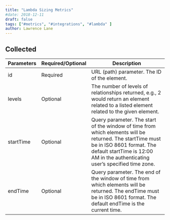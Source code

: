 ```yaml
---
title: "Lambda Sizing Metrics"
#date: 2018-12-11
draft: false
tags: ["#metrics", "#integrations", "#lambda" ]
author: Lawrence Lane
---
```


## Collected

| Parameters | Required/Optional | Description |
|------------|-------------------|----------------------------------------------------------------------------------------------------------------------------------------------------------------------------------------------------------------------|
| id | Required | URL (path) parameter. The ID of the element. |
| levels | Optional | The number of levels of relationships returned, e.g., 2 would return an element related to a listed element related to the given element. |
| startTime | Optional | Query parameter. The start of the window of time from which elements will be returned. The startTime must be in ISO 8601 format. The default startTime is 12:00 AM in the authenticating user’s specified time zone. |
| endTime | Optional | Query parameter. The end of the window of time from which elements will be returned. The endTime must be in ISO 8601 format. The default endTime is the current time. |
